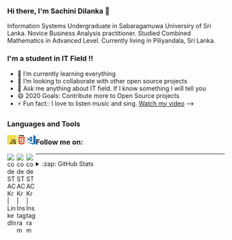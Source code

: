 ### Hi there, I'm Sachini Dilanka 👋
Information Systems Undergraduate in Sabaragamuwa Universiry of Sri Lanka.
Novice Business Analysis practitioner. 
Studied Combined Mathematics in Advanced Level.
Currently living in Piliyandala, Sri Lanka.

### I'm a student in IT Field !!

- 🌱 I’m currently learning everything 
- 👯 I’m looking to collaborate with other open source projects
- 💬 Ask me anything about IT field. If I know something I will tell you  
- 😄 2020 Goals: Contribute more to Open Source projects
- ⚡ Fun fact:: I love to listen music and sing. [Watch my video](https://youtu.be/hLtEzB2Qk34)
-->
### Languages and Tools

<img align="left" alt="codeSTACKr | javascript" width="22px" src="https://raw.githubusercontent.com/github/explore/80688e429a7d4ef2fca1e82350fe8e3517d3494d/topics/javascript/javascript.png" />
<img align="left" alt="codeSTACKr | html" width="22px" src="https://raw.githubusercontent.com/github/explore/80688e429a7d4ef2fca1e82350fe8e3517d3494d/topics/html/html.png" />
<img align="left" alt="codeSTACKr | javascript" width="22px" src="https://raw.githubusercontent.com/github/explore/80688e429a7d4ef2fca1e82350fe8e3517d3494d/topics/Visual-Studio-Code/Visual-Studio-Code.png" />

### Follow me on:

<img align="left" alt="codeSTACKr | LinkedIn" width="22px" src="https://cdn.jsdelivr.net/npm/simple-icons@v3/icons/linkedin.svg" />
<img align="left" alt="codeSTACKr | Instagram" width="22px" src="https://cdn.jsdelivr.net/npm/simple-icons@v3/icons/instagram.svg" />
<img align="left" alt="codeSTACKr | Instagram" width="22px" src="https://cdn.jsdelivr.net/npm/simple-icons@v3/icons/facebook.svg" />




---



<details>
  <summary>:zap: GitHub Stats</summary>

  <img align="left" alt="codeSTACKr's GitHub Stats" src="https://github-readme-stats.sachiniD.vercel.app/api?username=sachiniD&show_icons=true&hide_border=true" />

</details>






